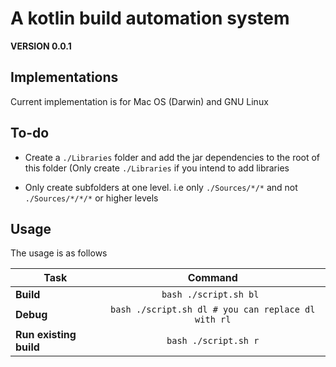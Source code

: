 # A kotlin build automation system

**VERSION 0.0.1**

## Implementations

Current implementation is for Mac OS (Darwin) and GNU Linux

## To-do

* Create a `./Libraries` folder and add the jar dependencies to the root of this folder (Only create `./Libraries` if you
  intend to add libraries
  
* Only create subfolders at one level. i.e only `./Sources/*/*` and not `./Sources/*/*/*` or higher levels

## Usage

The usage is as follows

| Task                    | Command |
|--------------------------|:--------:|
| **Build** | `bash ./script.sh bl ` |
| **Debug** |	`bash ./script.sh dl # you can replace dl with rl` |
| **Run existing build** | `bash ./script.sh r`    |

